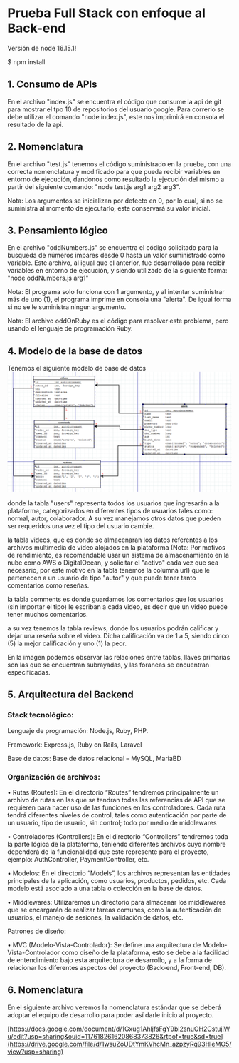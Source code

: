 # Prueba Full Stack con enfoque al Back-end
 
Versión de node 16.15.1!

$ npm install

## 1. Consumo de APIs

   En el archivo "index.js" se encuentra el código que consume la api de git para mostrar el tpo 10 de repositorios del usuario google. Para correrlo se debe utilizar el comando "node index.js", este nos imprimirá en consola el resultado de la api.
   
## 2. Nomenclatura

   En el archivo "test.js" tenemos el código suministrado en la prueba, con una correcta nomenclatura y modificado para que pueda recibir variables en entorno de ejecución, dandonos como resultado la ejecución del mismo a partir del siguiente comando: "node test.js arg1 arg2 arg3".
    
   Nota: Los argumentos se inicializan por defecto en 0, por lo cual, si no se suministra al momento de ejecutarlo, este conservará su valor inicial.
    
 
 
## 3. Pensamiento lógico

   En el archivo "oddNumbers.js" se encuentra el código solicitado para la busqueda de números impares desde 0 hasta un valor suministrado como variable. Este archivo, al igual que el anterior, fue desarrollado para recibir variables en entorno de ejecución, y siendo utilizado de la siguiente forma: "node oddNumbers.js arg1"
   
   Nota: El programa solo funciona con 1 argumento, y al intentar suministrar más de uno (1), el programa imprime en consola una "alerta". De igual forma si no se le suministra ningun argumento.
   
   Nota: El archivo oddOnRuby es el código para resolver este problema, pero usando el lenguaje de programación Ruby.

## 4. Modelo de la base de datos

   Tenemos el siguiente modelo de base de datos
   ![image](image.png)
   
   donde la tabla "users" representa todos los usuarios que ingresarán a la plataforma, categorizados en diferentes tipos de usuarios tales como: normal, autor, colaborador. A su vez manejamos otros datos que pueden ser requeridos una vez el tipo del usuario cambie.
   
   la tabla videos, que es donde se almacenaran los datos referentes a los archivos multimedia de video alojados en la plataforma (Nota: Por motivos de rendimiento, es recomendable usar un sistema de almacenamiento en la nube como AWS o DigitalOcean, y solicitar el "activo" cada vez que sea necesario, por este motivo en la tabla tenemos la columna url) que le pertenecen a un usuario de tipo "autor" y que puede tener tanto comentarios como reseñas.
   
   la tabla comments es donde guardamos los comentarios que los usuarios (sin importar el tipo) le escriban a cada video, es decir que un video puede tener muchos comentarios.
   
   a su vez tenemos la tabla reviews, donde los usuarios podrán calificar y dejar una reseña sobre el video. Dicha calificación va de 1 a 5, siendo cinco (5) la mejor calificación y uno (1) la peor.
   
   En la imagen podemos observar las relaciones entre tablas, llaves primarias son las que se encuentran subrayadas, y las foraneas se encuentran especificadas.
   
   
## 5. Arquitectura del Backend

 ### Stack tecnológico:
  
   Lenguaje de programación: Node.js, Ruby, PHP.

   Framework: Express.js, Ruby on Rails, Laravel

   Base de datos: Base de datos relacional – MySQL, MariaBD
     



 ### Organización de archivos:
   
   •	Rutas (Routes): En el directorio “Routes” tendremos principalmente un archivo de rutas en las que se tendran todas las referencias de API que se requieren para hacer uso de las funciones en los controladores. Cada ruta tendrá diferentes niveles de control, tales como autenticación por parte de un usuario, tipo de usuario, sin control; todo por medio de middlewares
   
   •	Controladores (Controllers): En el directorio “Controllers” tendremos toda la parte lógica de la plataforma, teniendo diferentes archivos cuyo nombre dependerá de la funcionalidad que este represente para el proyecto, ejemplo: AuthController, PaymentController, etc.
   
   •	Modelos: En el directorio “Models”, los archivos representan las entidades principales de la aplicación, como usuarios, productos, pedidos, etc. Cada modelo está asociado a una tabla o colección en la base de datos.
  
  •	Middlewares: Utilizaremos un directorio para almacenar los middlewares que se encargarán de realizar tareas comunes, como la autenticación de usuarios, el manejo de sesiones, la validación de datos, etc.

   Patrones de diseño:
   
   •	MVC (Modelo-Vista-Controlador): Se define una arquitectura de Modelo-Vista-Controlador como diseño de la plataforma, esto se debe a la facilidad de entendimiento bajo esta arquitectura de desarrollo, y a la forma de relacionar los diferentes aspectos del proyecto (Back-end, Front-end, DB).
   
   
   
## 6. Nomenclatura

En el siguiente archivo veremos la nomenclatura estándar que se deberá adoptar el equipo de desarrollo para poder así darle inicio al proyecto.

   [https://docs.google.com/document/d/1Gxug1AhljfsFgY9bl2snuOH2CstujiWu/edit?usp=sharing&ouid=117618261620868373826&rtpof=true&sd=true](https://drive.google.com/file/d/1wsuZoUDtYmKVhcMn_azpzyRq93HIeMO5/view?usp=sharing)

